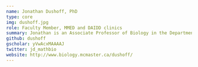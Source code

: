 ```yaml
---
name: Jonathan Dushoff, PhD
type: core
img: dushoff.jpg
role: Faculty Member, MMED and DAIDD clinics
summary: Jonathan is an Associate Professor of Biology in the Department of Biology and Department of Mathematics and Statistics at McMaster University. He has been on the ICI3D Core Faculty since the program started in 2012.
github: dushoff
gscholar: yVwAcxMAAAAJ
twitter: jd_mathbio
website: http://www.biology.mcmaster.ca/dushoff/
---
```

